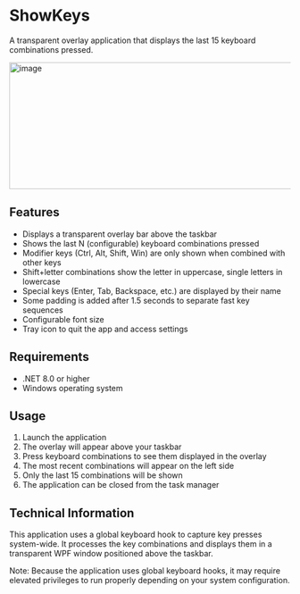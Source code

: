 ﻿# ShowKeys

A transparent overlay application that displays the last 15 keyboard combinations pressed.

<img width="692" height="227" alt="image" src="https://github.com/user-attachments/assets/e09d5a5d-b3ba-488c-92b7-1b90f8803673" />

## Features

- Displays a transparent overlay bar above the taskbar
- Shows the last N (configurable) keyboard combinations pressed
- Modifier keys (Ctrl, Alt, Shift, Win) are only shown when combined with other keys
- Shift+letter combinations show the letter in uppercase, single letters in lowercase
- Special keys (Enter, Tab, Backspace, etc.) are displayed by their name
- Some padding is added after 1.5 seconds to separate fast key sequences
- Configurable font size
- Tray icon to quit the app and access settings

## Requirements

- .NET 8.0 or higher
- Windows operating system

## Usage

1. Launch the application
2. The overlay will appear above your taskbar
3. Press keyboard combinations to see them displayed in the overlay
4. The most recent combinations will appear on the left side
5. Only the last 15 combinations will be shown
6. The application can be closed from the task manager

## Technical Information

This application uses a global keyboard hook to capture key presses system-wide. It processes the key combinations and displays them in a transparent WPF window positioned above the taskbar.

Note: Because the application uses global keyboard hooks, it may require elevated privileges to run properly depending on your system configuration.
